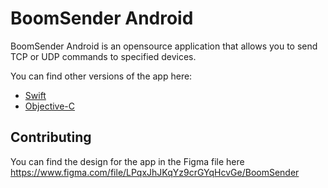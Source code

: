 # BoomSender Android

BoomSender Android is an opensource application that allows you to send TCP or UDP commands to specified devices. 

You can find other versions of the app here:
- [Swift](https://github.com/teemupenttinen/BoomSender)
- [Objective-C](https://github.com/teemupenttinen/BoomSenderObjc)

## Contributing

You can find the design for the app in the Figma file here https://www.figma.com/file/LPqxJhJKqYz9crGYqHcvGe/BoomSender


